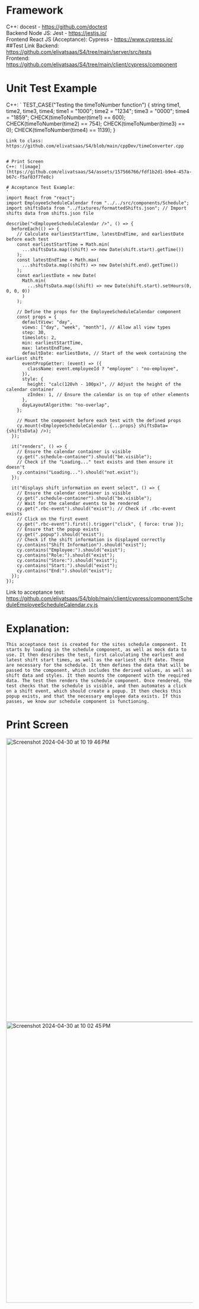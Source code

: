 # Framework  
C++: docest - https://github.com/doctest  
Backend Node JS: Jest - https://jestjs.io/  
Frontend React JS (Acceptance): Cypress - https://www.cypress.io/  
##Test Link
Backend: https://github.com/elivatsaas/S4/tree/main/server/src/tests  
Frontend: https://github.com/elivatsaas/S4/tree/main/client/cypress/component  

# Unit Test Example  
C++: 
`
TEST_CASE("Testing the timeToNumber function")
{
    string time1, time2, time3, time4;
    time1 = "1000";
    time2 = "1234";
    time3 = "0000";
    time4 = "1859";
    CHECK(timeToNumber(time1) == 600);
    CHECK(timeToNumber(time2) == 754);
    CHECK(timeToNumber(time3) == 0);
    CHECK(timeToNumber(time4) == 1139);
}
```
Link to class: https://github.com/elivatsaas/S4/blob/main/cppDev/timeConverter.cpp


# Print Screen  
C++: ![image](https://github.com/elivatsaas/S4/assets/157566766/fdf1b2d1-b9e4-457a-b67c-f5af83f7fe8c)

# Acceptance Test Example:  
`  
import React from "react";
import EmployeeScheduleCalendar from "../../src/components/Schedule";
import shiftsData from "../fixtures/formattedShifts.json"; // Import shifts data from shifts.json file

describe("<EmployeeScheduleCalendar />", () => {
  beforeEach(() => {
    // Calculate earliestStartTime, latestEndTime, and earliestDate before each test
    const earliestStartTime = Math.min(
      ...shiftsData.map((shift) => new Date(shift.start).getTime())
    );
    const latestEndTime = Math.max(
      ...shiftsData.map((shift) => new Date(shift.end).getTime())
    );
    const earliestDate = new Date(
      Math.min(
        ...shiftsData.map((shift) => new Date(shift.start).setHours(0, 0, 0, 0))
      )
    );

    // Define the props for the EmployeeScheduleCalendar component
    const props = {
      defaultView: "day",
      views: ["day", "week", "month"], // Allow all view types
      step: 30,
      timeslots: 2,
      min: earliestStartTime,
      max: latestEndTime,
      defaultDate: earliestDate, // Start of the week containing the earliest shift
      eventPropGetter: (event) => ({
        className: event.employeeId ? "employee" : "no-employee",
      }),
      style: {
        height: "calc(120vh - 100px)", // Adjust the height of the calendar container
        zIndex: 1, // Ensure the calendar is on top of other elements
      },
      dayLayoutAlgorithm: "no-overlap",
    };

    // Mount the component before each test with the defined props
    cy.mount(<EmployeeScheduleCalendar {...props} shiftsData={shiftsData} />);
  });

  it("renders", () => {
    // Ensure the calendar container is visible
    cy.get(".schedule-container").should("be.visible");
    // Check if the "Loading..." text exists and then ensure it doesn't
    cy.contains("Loading...").should("not.exist");
  });

  it("displays shift information on event select", () => {
    // Ensure the calendar container is visible
    cy.get(".schedule-container").should("be.visible");
    // Wait for the calendar events to be rendered
    cy.get(".rbc-event").should("exist"); // Check if .rbc-event exists
    // Click on the first event
    cy.get(".rbc-event").first().trigger("click", { force: true });
    // Ensure that the popup exists
    cy.get(".popup").should("exist");
    // Check if the shift information is displayed correctly
    cy.contains("Shift Information").should("exist");
    cy.contains("Employee:").should("exist");
    cy.contains("Role:").should("exist");
    cy.contains("Store:").should("exist");
    cy.contains("Start:").should("exist");
    cy.contains("End:").should("exist");
  });
});
```
Link to acceptance test: https://github.com/elivatsaas/S4/blob/main/client/cypress/component/ScheduleEmployeeScheduleCalendar.cy.js

# Explanation:  
    This acceptance test is created for the sites schedule component. It starts by loading in the schedule component, as well as mock data to use. It then describes the test, first calculating the earliest and latest shift start times, as well as the earliest shift date. These are necessary for the schedule. It then defines the data that will be passed to the component, which includes the derived values, as well as shift data and styles. It then mounts the component with the required data. The test then renders the schedule component. Once rendered, the test checks that the schedule is visible, and then automates a click on a shift event, which should create a popup. It then checks this popup exists, and that the necessary employee data exists. If this passes, we know our schedule component is functioning. 
    
# Print Screen  
<img width="767" alt="Screenshot 2024-04-30 at 10 19 46 PM" src="https://github.com/elivatsaas/S4/assets/157637354/cecdf313-e8ea-4c37-8f8d-26544c4c931d">
<img width="759" alt="Screenshot 2024-04-30 at 10 02 45 PM" src="https://github.com/elivatsaas/S4/assets/157637354/cb830424-24bf-4f86-ba6d-76cc8a763c3d">
